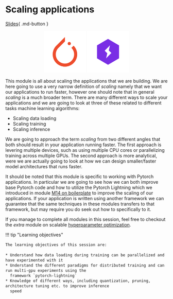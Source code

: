 # Scaling applications

[Slides](../slides/Distributed%20applications.pdf){ .md-button }

<p align="center">
  <img src="../figures/icons/pytorch.png" width="130">
  <img src="../figures/icons/lightning.png" width="130">
</p>

This module is all about scaling the applications that we are building. We are here going to use a very narrow
definition of *scaling* namely that we want our applications to run faster, however one should note that in general
*scaling* is a much broader term. There are many different ways to scale your applications and we are going to look at
three of these related to different tasks machine learning algorithms:

* Scaling data loading
* Scaling training
* Scaling inference

We are going to approach the term *scaling* from two different angles that both should result in your application
running faster. The first approach is levering multiple devices, such as using multiple CPU cores or parallelizing
training across multiple GPUs. The second approach is more analytical, were we are actually going to look at how we can
design smaller/faster model architectures that runs faster.

It should be noted that this module is specific to working with Pytorch applications. In particular we are going to see
how we can both improve base Pytorch code and how to utilize the Pytorch Lightning which we introduced in module
[M14 on boilerplate](../s4_debugging_and_logging/boilerplate.md) to improve the scaling of our applications. If your
application is written using another framework we can guarantee that the same techniques in these modules transfers to
that framework, but may require you do seek out how to specifically to it.

If you manage to complete all modules in this session, feel free to checkout the *extra* module on scalable
[hyperparameter optimization](../s10_extra/hyperparameters.md).

!!! tip "Learning objectives"

    The learning objectives of this session are:

    * Understand how data loading during training can be parallelized and have experimented with it
    * Understand the different paradigms for distributed training and can run multi-gpu experiments using the
      framework `pytorch-lightning`
    * Knowledge of different ways, including quantization, pruning, architecture tuning etc. to improve inference
      speed
